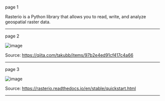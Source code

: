 page 1

Rasterio is a Python library that allows you to read, write, and analyze geospatial raster data. 

---
page 2

![image](https://github.com/user-attachments/assets/8ecef26a-f2b7-4e82-aacb-61bde2ffabee)

Source: https://qiita.com/takubb/items/97b2e4ed91cf417c4a66

---
page 3

![image](https://github.com/user-attachments/assets/0acd7914-7ce4-45b9-9e85-106760b3d35b)

Source: https://rasterio.readthedocs.io/en/stable/quickstart.html

---
